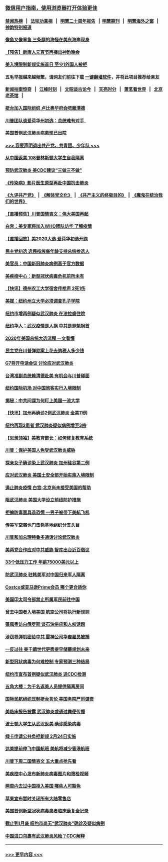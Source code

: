 ### [微信用户指南，使用浏览器打开体验更佳](https://github.com/gfw-breaker/banned-news1/blob/master/indexes/wechat-guide.md?t=0)
#### [禁闻热榜](热点新闻.md?t=0)  &nbsp;&nbsp;|&nbsp;&nbsp; [法轮功真相](https://github.com/gfw-breaker/truth/blob/master/README.md?t=0) &nbsp;&nbsp;|&nbsp;&nbsp; [明慧二十周年报告](https://github.com/gfw-breaker/mh-reports/blob/master/README.md?t=0) &nbsp;&nbsp;|&nbsp;&nbsp;[明慧期刊](https://github.com/gfw-breaker/mh-qikan) &nbsp;&nbsp;|&nbsp;&nbsp; [明慧海外之窗](https://github.com/gfw-breaker/mh-news/blob/master/README.md?t=0) &nbsp;&nbsp;|&nbsp;&nbsp; [神韵特别报道](https://github.com/gfw-breaker/mh-news/blob/master/shenyun.md?t=0)
#### [像鱼又像章鱼 三条腿的海怪在美东海岸现身](../pages/nsc412/n11843092.md?t=02041501) 
#### [【预告】新唐人元宵节再播出神韵晚会](../pages/nsc412/n11843192.md?t=02041501) 
#### [美入境限制新规实施首日 至少1外国人被拒](../pages/nsc412/n11843058.md?t=02041501) 
#### 五毛举报越来越频繁，请网友们前往下载 [一键翻墙软件](https://github.com/gfw-breaker/ssr-accounts)，并将此项目推荐给亲友
#### [新闻拍案惊奇](https://github.com/gfw-breaker/banned-news1/blob/master/pages/link4.md) &nbsp;&nbsp;|&nbsp;&nbsp; [江峰时刻](https://github.com/gfw-breaker/banned-news1/blob/master/pages/link4.md) &nbsp;&nbsp;|&nbsp;&nbsp; [文昭谈古论今](https://github.com/gfw-breaker/banned-news1/blob/master/pages/link4.md) &nbsp;&nbsp;|&nbsp;&nbsp; [天亮时分](https://github.com/gfw-breaker/banned-news1/blob/master/pages/link4.md) &nbsp;&nbsp;|&nbsp;&nbsp; [萧茗看世界](https://github.com/gfw-breaker/banned-news1/blob/master/pages/link4.md) &nbsp;&nbsp;|&nbsp;&nbsp; [北京老茶馆](https://github.com/gfw-breaker/banned-news1/blob/master/pages/link4.md) &nbsp;&nbsp;|&nbsp;&nbsp; 
#### [挺台加入国际组织 卢比奥华府会唔赖清德](../pages/nsc412/n11843023.md?t=02041501) 
#### [川普团队谈爱荷华州初选：总统难有对手  ](../pages/nsc412/n11842867.md?t=02041501) 
#### [美国首例武汉肺炎病患现已出院](../pages/nsc412/n11842740.md?t=02041501) 
#### [>>> 我要声明退出共产党、共青团、少年队 <<<](https://github.com/begood0513/goodnews/blob/master/quit/letter.md) 
#### [从中国返美 108普林斯顿大学生自我隔离](../pages/nsc412/n11842714.md?t=02041501) 
#### [预防武汉肺炎 美CDC建议“三做三不做”](../pages/nsc412/n11842700.md?t=02041501) 
#### [《传染病》影片医生原型再赴中国抗击肺炎](../pages/nsc412/n11842626.md?t=02041501) 
#### [《九评共产党》](https://github.com/begood0513/9ping.md/blob/master/README.md) &nbsp;|&nbsp; [《解体党文化》](../../../../jtdwh.md/blob/master/README.md)  &nbsp;|&nbsp; [《共产主义的终极目的》](../../../../gczydzjmd.md/blob/master/README.md) &nbsp;|&nbsp; [《魔鬼在统治我们的世界》](../../../../mgztzwmdsj.md/blob/master/README.md) 
#### [【直播预告】川普国情咨文：伟大美国再起](../pages/nsc412/n11842079.md?t=02041501) 
#### [白宫：美专家将加入WHO团队访华 了解疫情](../pages/nsc412/n11842198.md?t=02041501) 
#### [【直播回放】美2020大选 爱荷华初选开跑](../pages/nsc412/n11841820.md?t=02041501) 
#### [民主党初选 选民按族裔年龄支持总统参选人](../pages/nsc412/n11842239.md?t=02041501) 
#### [美官员：中国新冠肺炎病例高于官方数据](../pages/nsc412/n11842452.md?t=02041501) 
#### [美疾控中心：新型冠状病毒危机前所未有](../pages/nsc412/n11842406.md?t=02041501) 
#### [【快讯】德州农工大学宿舍传枪声 2死1伤](../pages/nsc412/n11842279.md?t=02041501) 
#### [美媒：纽约州立大学必须调查孔子学院](../pages/nsc412/n11840637.md?t=02041501) 
#### [纽约市增两例疑似武汉肺炎 在法拉盛住院](../pages/nsc412/n11840625.md?t=02041501) 
#### [纽约华人：武汉疫情是人祸 中共是罪魁祸首](../pages/nsc412/n11840631.md?t=02041501) 
#### [2020年美国总统大选流程 一文看懂](../pages/nsc412/n11842056.md?t=02041501) 
#### [民主党在川普弹劾案上花去纳税人多少钱](../pages/nsc412/n11841941.md?t=02041501) 
#### [G7将开电话会议 讨论应对武汉肺炎](../pages/nsc412/n11841658.md?t=02041501) 
#### [台湾准副总统赖清德赴美 有机会与川普碰面](../pages/nsc412/n11841332.md?t=02041501) 
#### [纽约国际机场  对中国旅客实行入境限制](../pages/nsc412/n11840619.md?t=02041501) 
#### [揭秘：中共间谍为何盯上美国一流大学](../pages/nsc412/n11840270.md?t=02041501) 
#### [【快讯】加州再确诊2例武汉肺炎 全美11例](../pages/nsc412/n11840339.md?t=02041501) 
#### [纽约再现2患者 武汉肺炎疑似病例增至3宗](../pages/nsc412/n11840010.md?t=02041501) 
#### [【思想领袖】美教育部长：如何修复教育系统](../pages/nsc412/n11690865.md?t=02041501) 
#### [川普：保护美国人免受武汉肺炎威胁](../pages/nsc412/n11839718.md?t=02041501) 
#### [探亲女子确诊染上武汉肺炎 加州硅谷第二例](../pages/nsc412/n11839784.md?t=02041501) 
#### [应对武汉肺炎 美国土安全部开始实施入境限制](../pages/nsc412/n11839729.md?t=02041501) 
#### [遏止肺炎疫情 白宫:北京尚未接受美国的帮助](../pages/nsc412/n11839660.md?t=02041501) 
#### [阻武汉肺炎 美国大学设立前线防护措施](../pages/nsc412/n11839479.md?t=02041501) 
#### [拒摘防毒面具造恐慌 一男子被带下美航飞机](../pages/nsc412/n11839455.md?t=02041501) 
#### [传美军空袭也门击毙基地组织分支头目](../pages/nsc412/n11839210.md?t=02041501) 
#### [川普和加总理特鲁多通话讨论武汉肺炎](../pages/nsc412/n11839128.md?t=02041501) 
#### [美两党合作应对中共威胁 智库出台近百倡议](../pages/nsc412/n11838437.md?t=02041501) 
#### [33个低压力工作 年薪75000美元以上](../pages/nsc412/n11834441.md?t=02041501) 
#### [防武汉肺炎 驻韩美军对中国归来军人隔离](../pages/nsc412/n11838970.md?t=02041501) 
#### [Costco或亚马逊Prime会员 哪个更合适你](../pages/nsc412/n11834459.md?t=02041501) 
#### [美国印太司令部禁止所属军民前往中国](../pages/nsc412/n11838418.md?t=02041501) 
#### [曾去中国者入境美国 航空公司将执行新规则](../pages/nsc412/n11838375.md?t=02041501) 
#### [蓬佩奥访白俄罗斯 谈石油供应和人权话题](../pages/nsc412/n11838242.md?t=02041501) 
#### [涉窃导弹机密给中共 雷神公司华裔雇员被捕](../pages/nsc412/n11838129.md?t=02041501) 
#### [一反过往 美千禧世代更愿提早储蓄规划未来](../pages/nsc412/n11837601.md?t=02041501) 
#### [新型冠状病毒为何难控制 专家预测三种结局](../pages/nsc412/n11838002.md?t=02041501) 
#### [纽约市宣布首例疑似武汉肺炎 送CDC检测](../pages/nsc412/n11837852.md?t=02041501) 
#### [五角大楼：为千名返美人员提供隔离房间](../pages/nsc412/n11837831.md?t=02041501) 
#### [国际民航组织压制挺台言论 美国务院严厉谴责](../pages/nsc412/n11837791.md?t=02041501) 
#### [美临床报告披露 武汉肺炎或通过粪便传播](../pages/nsc412/n11837626.md?t=02041501) 
#### [波士顿大学生从武汉返美 确诊感染病毒](../pages/nsc412/n11837580.md?t=02041501) 
#### [绿卡申请公共负担新规 2月24日实施](../pages/nsc412/n11836634.md?t=02041501) 
#### [达美提前停飞中国航班 美航将减少香港航班](../pages/nsc412/n11837649.md?t=02041501) 
#### [川普下周二国情咨文 五大重点抢先看](../pages/nsc412/n11837512.md?t=02041501) 
#### [美疾控中心发布新肺炎病毒图片和筛检视频](../pages/nsc412/n11837491.md?t=02041501) 
#### [两周内去过中国拒入美国 哪些人可豁免](../pages/nsc412/n11837400.md?t=02041501) 
#### [苹果宣布暂时关闭所有大陆零售店](../pages/nsc412/n11837097.md?t=02041501) 
#### [美国首例新型冠状病毒患者临床康复全记录](../pages/nsc412/n11836513.md?t=02041501) 
#### [截止到1月底  纽约市尚无“武汉肺炎”确诊及疑似病例](../pages/nsc412/n11836657.md?t=02041501) 
#### [中国进口包裹有武汉肺炎风险？CDC解释](../pages/nsc412/n11836321.md?t=02041501) 

----
#### [ >>> 更早内容 <<< ](../indexes/nsc412-earlier.md)
